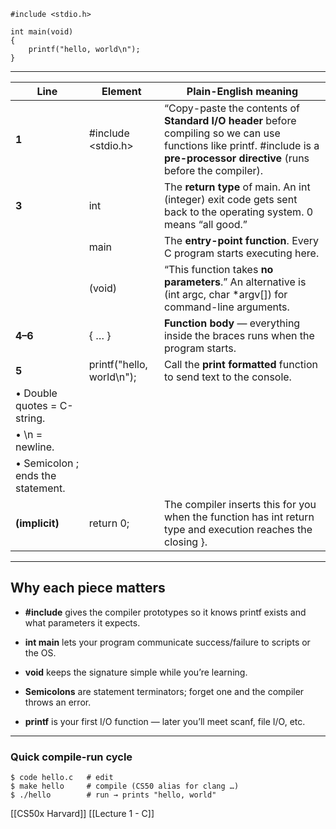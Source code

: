 ```
#include <stdio.h>

int main(void)
{
    printf("hello, world\n");
}
```

---

|**Line**|**Element**|**Plain-English meaning**|
|---|---|---|
|**1**|#include <stdio.h>|“Copy-paste the contents of **Standard I/O header** before compiling so we can use functions like printf. #include is a **pre-processor directive** (runs before the compiler).|
|**3**|int|The **return type** of main. An int (integer) exit code gets sent back to the operating system. 0 means “all good.”|
||main|The **entry-point function**. Every C program starts executing here.|
||(void)|“This function takes **no parameters**.” An alternative is (int argc, char *argv[]) for command-line arguments.|
|**4–6**|{ … }|**Function body** — everything inside the braces runs when the program starts.|
|**5**|printf("hello, world\n");|Call the **print formatted** function to send text to the console.|
|• Double quotes = C-string.|||
|• \n = newline.|||
|• Semicolon ; ends the statement.|||
|**(implicit)**|return 0;|The compiler inserts this for you when the function has int return type and execution reaches the closing }.|

---

## **Why each piece matters**

- **#include** gives the compiler prototypes so it knows printf exists and what parameters it expects.
    
- **int main** lets your program communicate success/failure to scripts or the OS.
    
- **void** keeps the signature simple while you’re learning.
    
- **Semicolons** are statement terminators; forget one and the compiler throws an error.
    
- **printf** is your first I/O function — later you’ll meet scanf, file I/O, etc.
    

---

### **Quick compile-run cycle**

```
$ code hello.c   # edit
$ make hello     # compile (CS50 alias for clang …)
$ ./hello        # run → prints "hello, world"
```
[[CS50x Harvard]]
[[Lecture 1 - C]]